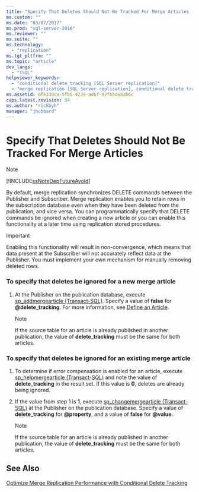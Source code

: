 ```yaml
---
title: "Specify That Deletes Should Not Be Tracked For Merge Articles (Replication Transact-SQL Programming) | Microsoft Docs"
ms.custom: ""
ms.date: "03/07/2017"
ms.prod: "sql-server-2016"
ms.reviewer: ""
ms.suite: ""
ms.technology: 
  - "replication"
ms.tgt_pltfrm: ""
ms.topic: "article"
dev_langs: 
  - "TSQL"
helpviewer_keywords: 
  - "conditional delete tracking [SQL Server replication]"
  - "merge replication [SQL Server replication], conditional delete tracking"
ms.assetid: 0fe330ca-5fb5-422e-ad6f-92fb5d6a3b6c
caps.latest.revision: 34
ms.author: "rickbyh"
manager: "jhubbard"
---
```

# Specify That Deletes Should Not Be Tracked For Merge Articles
    
> [!NOTE]  
>  [!INCLUDE[ssNoteDepFutureAvoid](../../../database-engine/configure/windows/includes/ssnotedepfutureavoid-md.md)]  
  
 By default, merge replication synchronizes DELETE commands between the Publisher and Subscriber. Merge replication enables you to retain rows in the subscription database even when they have been deleted from the publication, and vice versa. You can programmatically specify that DELETE commands be ignored when creating a new article or you can enable this functionality at a later time using replication stored procedures.  
  
> [!IMPORTANT]  
>  Enabling this functionality will result in non-convergence, which means that data present at the Subscriber will not accurately reflect data at the Publisher. You must implement your own mechanism for manually removing deleted rows.  
  
### To specify that deletes be ignored for a new merge article  
  
1.  At the Publisher on the publication database, execute [sp_addmergearticle &#40;Transact-SQL&#41;](../../../relational-databases/reference/system-stored-procedures/sp-addmergearticle-transact-sql.md). Specify a value of **false** for **@delete_tracking**. For more information, see [Define an Article](../../../relational-databases/replication/publish/define-an-article.md).  
  
    > [!NOTE]  
    >  If the source table for an article is already published in another publication, the value of **delete_tracking** must be the same for both articles.  
  
### To specify that deletes be ignored for an existing merge article  
  
1.  To determine if error compensation is enabled for an article, execute [sp_helpmergearticle &#40;Transact-SQL&#41;](../../../relational-databases/reference/system-stored-procedures/sp-helpmergearticle-transact-sql.md) and note the value of **delete_tracking** in the result set. If this value is **0**, deletes are already being ignored.  
  
2.  If the value from step 1 is **1**, execute [sp_changemergearticle &#40;Transact-SQL&#41;](../../../relational-databases/reference/system-stored-procedures/sp-changemergearticle-transact-sql.md) at the Publisher on the publication database. Specify a value of **delete_tracking** for **@property**, and a value of **false** for **@value**.  
  
    > [!NOTE]  
    >  If the source table for an article is already published in another publication, the value of **delete_tracking** must be the same for both articles.  
  
## See Also  
 [Optimize Merge Replication Performance with Conditional Delete Tracking](../../../relational-databases/replication/merge/optimize-merge-replication-performance-with-conditional-delete-tracking.md)  
  
  